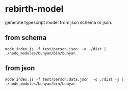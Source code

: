 
rebirth-model
=============

generate typescript model from json schema or json.

## from schema

    node index.js -f test/person.json  -o ./dist | ./node_modules/bunyan/bin/bunyan
    
## from json

    node index.js -f test/person.data.json  -o ./dist -j | ./node_modules/bunyan/bin/bunyan
